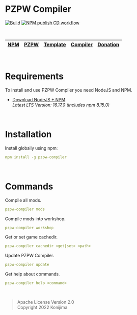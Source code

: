 # PZPW Compiler

[![Build](https://github.com/Konijima/pzpw-compiler/actions/workflows/Build.yml/badge.svg)](https://github.com/Konijima/pzpw-compiler/actions/workflows/Build.yml)
[![NPM publish CD workflow](https://github.com/Konijima/pzpw-compiler/actions/workflows/Publish.yml/badge.svg)](https://github.com/Konijima/pzpw-compiler/actions/workflows/Publish.yml)

<br>

[NPM](https://www.npmjs.com/search?q=pzpw) | [PZPW](https://github.com/Konijima/pzpw) | [Template](https://github.com/Konijima/pzpw-template) | [Compiler](https://github.com/Konijima/pzpw-compiler) | [Donation](https://paypal.me/Konijima)
|---|---|---|---|---|

<br>

# Requirements

To install and use PZPW Compiler you need NodeJS and NPM.
- [Download NodeJS + NPM](https://nodejs.org/en/download/)  
*Latest LTS Version: 16.17.0 (includes npm 8.15.0)*

<br>

# Installation

Install globally using npm:
```yml
npm install -g pzpw-compiler
```

<br>

# Commands

Compile all mods.
```yml
pzpw-compiler mods
```

Compile mods into workshop.
```yml
pzpw-compiler workshop
```

Get or set game cachedir.
```yml
pzpw-compiler cachedir <get|set> <path>
```

Update PZPW Compiler.
```yml
pzpw-compiler update
```

Get help about commands.
```yml
pzpw-compiler help <command>
```

<br>

> Apache License Version 2.0  
> Copyright 2022 Konijima  

